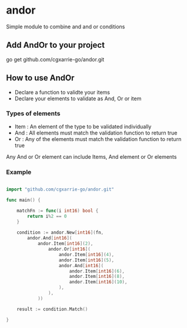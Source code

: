 # andor
Simple module to combine and and or conditions 

## Add AndOr to your project

go get github.com/cgxarrie-go/andor.git

## How to use AndOr

- Declare a function to validte your items
- Declare your elements to validate as And, Or or item

### Types of elements
- Item : An element of the type to be validated individually
- And : All elements must match the validation function to return true
- Or : Any of the elements must match the validation function to return true

Any And or Or element can include Items, And element or Or elements

### Example

```Go

import "github.com/cgxarrie-go/andor.git"

func main() {

    matchFn := func(i int16) bool {
        return i%2 == 0
    }
    
    condition := andor.New[int16](fn,
        andor.And[int16](
            andor.Item[int16](2),
                andor.Or[int16](
                    andor.Item[int16](4),
                    andor.Item[int16](5),
                    andor.And[int16](
                        andor.Item[int16](6),
                        andor.Item[int16](8),
                        andor.Item[int16](10),
                    ),
                ),
            ))

    result := condition.Match()

}


    
```
